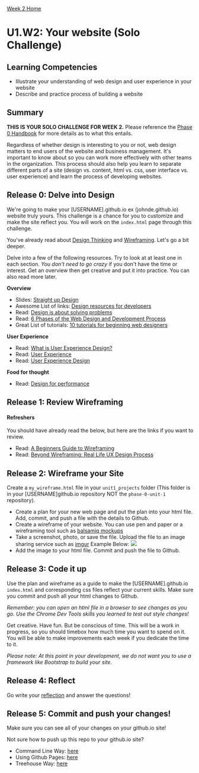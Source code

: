 [Week 2 Home](../)

# U1.W2: Your website (Solo Challenge)


## Learning Competencies
- Illustrate your understanding of web design and user experience in your website
- Describe and practice process of building a website


## Summary

**THIS IS YOUR SOLO CHALLENGE FOR WEEK 2.** Please reference the [Phase 0 Handbook](https://github.com/Devbootcamp/phase-0-handbook/) for more details as to what this entails. 

Regardless of whether design is interesting to you or not, web design matters to end users of the website and business management.  It's important to know about so you can work more effectively with other teams in the organization.  This process should also help you learn to separate different parts of a site (design vs. content, html vs. css, user interface vs. user experience) and learn the process of developing websites.


## Release 0: Delve into Design
 
We're going to make your [USERNAME].github.io ex (johnde.github.io) website truly yours.  This challenge is a chance for you to customize and make the site reflect you.  You will work on the `index.html` page through this challenge.

You've already read about [Design Thinking](https://github.com/Devbootcamp/phase-0-unit-1/tree/jwu-week2-review/week-2/3-Responsive-Web-Design) and [Wireframing](https://github.com/Devbootcamp/phase-0-unit-1/tree/jwu-week2-review/week-1/8-wireframing).  Let's go a bit deeper.

Delve into a few of the following resources.  Try to look at at least
one in each section. *You don't need to go crazy* if you don't have the time or interest.  Get an overview then get creative and put it into practice. You can also read more later.
 
**Overview**
- Slides: [Straight up Design](https://speakerdeck.com/jenmyers/straight-up-design)
- Awesome List of links: [Design resources for developers](https://gist.github.com/jenmyers/7354863)
- Read: [Design is about solving problems](http://www.smashingmagazine.com/2011/08/24/design-solving-problems/)
- Read: [6 Phases of the Web Design and Development Process](http://www.idesignstudios.com/blog/web-design/phases-web-design-development-process/#.UxuuUuddUtU)
- Great List of tutorials: [10 tutorials for beginning web designers](http://code.tutsplus.com/articles/10-hand-picked-tutorials-for-beginning-web-designers--net-9341)

**User Experience**
- Read: [What is User Experience Design?](http://uxdesign.smashingmagazine.com/2010/10/05/what-is-user-experience-design-overview-tools-and-resources/)
- Read: [User Experience](http://en.wikipedia.org/wiki/User_experience)
- Read: [User Experience Design](https://github.com/Devbootcamp/phase-0-unit-1/edit/master/week_1/creative_challenge/readme.md)

**Food for thought**
- Read: [Design for performance](https://speakerdeck.com/lara/design-for-performance)

## Release 1: Review Wireframing

#### Refreshers
You should have already read the below, but here are the links if you
want to review.

- Read: [A Beginners Guide to Wireframing](http://webdesign.tutsplus.com/tutorials/a-beginners-guide-to-wireframing--webdesign-7399)
- Read: [Beyond Wireframing: Real Life UX Design Process](http://uxdesign.smashingmagazine.com/2012/08/29/beyond-wireframing-real-life-ux-design-process/)

## Release 2: Wireframe your Site
Create a `my_wireframe.html` file in your `unit1_projects` folder (This folder is in your [USERNAME]github.io repository NOT the `phase-0-unit-1` repository).

- Create a plan for your new web page and put the plan into your html
file.  Add, commit, and push a file with the details to Github.
- Create a wireframe of your website.  You can use pen and paper or a wireframing tool such as [balsamiq mockups](http://balsamiq.com/)
- Take a screenshot, photo, or save the file. Upload the file to an
image sharing service such as [imgur](imgur.com)
Example Below:
![](http://upload.wikimedia.org/wikipedia/commons/thumb/4/47/Profilewireframe.png/220px-Profilewireframe.png)
- Add the image to your html file.  Commit and push the file to Github. 

## Release 3: Code it up

Use the plan and wireframe as a guide to make the [USERNAME].github.io
`index.html` and corresponding css files reflect your current skills. Make sure you commit
and push all your html changes to Github.  

*Remember: you can open an html file in a browser to see changes as you
go. Use the Chrome Dev Tools skills you learned to test out style changes!*

Get creative. Have fun. But be conscious of time. This will be a work in progress, so you should timebox how much time you want to spend on it. You will be able to make improvements each week if you dedicate the time to it.

*Please note: At this point in your development, we do not want you to use a framework like Bootstrap to build your site.* 

## Release 4: Reflect
Go write your [reflection](my_reflection.md) and answer the questions!

## Release 5: Commit and push your changes!
Make sure you can see all of your changes on your github.io site!

Not sure how to push up this repo to your github.io site?
- Command Line Way: [here](https://help.github.com/articles/creating-project-pages-manually) 
- Using Github Pages: [here](https://pages.github.com/)
- Treehouse Way: [here](http://blog.teamtreehouse.com/using-github-pages-to-host-your-website)
